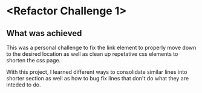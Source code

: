 # <Refactor Challenge 1>

## What was achieved

This was a personal challenge to fix the link element to properly move down to the desired location
as well as clean up repetative css elements to shorten the css page.

With this project, I learned different ways to consolidate similar lines into shorter section as well as how 
to bug fix lines that don't do what they are inteded to do.